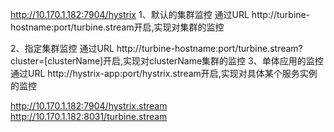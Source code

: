 http://10.170.1.182:7904/hystrix
1、默认的集群监控
   通过URL http://turbine-hostname:port/turbine.stream开启,实现对集群的监控
   
2、指定集群监控
   通过URL http://turbine-hostname:port/turbine.stream?cluster=[clusterName]开启,实现对clusterName集群的监控
3、单体应用的监控
   通过URL http://hystrix-app:port/hystrix.stream开启,实现对具体某个服务实例的监控   
   
   http://10.170.1.182:7904/hystrix.stream
   http://10.170.1.182:8031/turbine.stream